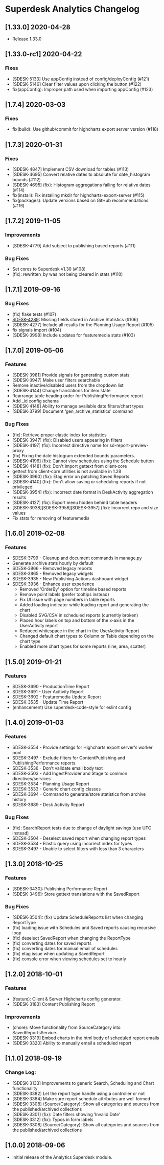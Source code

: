 # Superdesk Analytics Changelog

## [1.33.0] 2020-04-28
- Release 1.33.0

## [1.33.0-rc1] 2020-04-22
### Fixes
- [SDESK-5133] Use appConfig instead of config/deployConfig (#121)
- [SDESK-5146] Clear filter values upon clicking the button (#122)
- fix(appConfig): Improper path used when importing appConfig (#123)

## [1.7.4] 2020-03-03
### Fixes
- fix(build): Use github/commit for highcharts export server version (#118)

## [1.7.3] 2020-01-31
### Fixes
- [SDESK-4847] Implement CSV download for tables (#113)
- [SDESK-4695] Convert relative dates to absolute for date_histogram bounds (#112)
- [SDESK-4695] (fix): Histogram aggregations failing for relative dates (#114)
- fix(install): Fix installing mkdir for highcharts-export-server (#115)
- fix(packages): Update versions based on GitHub recommendations (#116)

## [1.7.2] 2019-11-05
### Improvements
- [SDESK-4779] Add subject to publishing based reports (#111)

### Bug Fixes
- Set cores to Superdesk v1.30 (#108)
- (fix): rewritten_by was not being cleared in stats (#110)


## [1.7.1] 2019-09-16
### Bug Fixes
- (fix) flake tests (#107)
- [SDESK-4289](fix): Missing fields stored in Archive Statistics (#106)
- [SDESK-4277] Include all results for the Planning Usage Report (#105)
- fix signals import (#104)
- [SDESK-3998] Include updates for featuremedia stats (#103)


## [1.7.0] 2019-05-06
### Features
- [SDESK-3981] Provide signals for generating custom stats
- [SDESK-3947] Make user filters searchable
- Remove inactive/disabled users from the dropdown list
- [SDESK-4144] Change translations for item state
- Rearrange table heading order for PublishingPerformance report
- Add _id config schema
- [SDESK-4148] Ability to manage available date filters/chart types
- [SDESK-3799] Document 'gen_archive_statistics' command

### Bug Fixes
- (fix): Retrieve proper elastic index for statistics
- [SDESK-3947] (fix): Disabled users appearing in filters
- [SDESK-4197] (fix): Incorrect directive name for sd-report-preview-proxy
- (fix) Fixing the date histogram extended bounds parameters.
- [SDESK-4196] (fix): Cannot view schedules using the Schedule button
- [SDESK-4148] (fix): Don't import gettext from client-core
- gettext from client-core utilities is not available in 1.28
- [SDESK-3960] (fix): Etag error on patching Saved Reports
- [SDESK-4140] (fix): Don't allow saving or scheduling reports if not privileged
- [SDESK-3954] (fix): Incorrect date format in DeskActivity aggregation results
- [SDESK-4127] (fix): Export menu hidden behind table headers
- [SDESK-3938][SDESK-3958][SDESK-3957] (fix): Incorrect repo and size values
- Fix stats for removing of featuremedia


## [1.6.0] 2019-02-08
### Features
- SDESK-3799 - Cleanup and document commands in manage.py
- Generate archive stats hourly by default
- SDESK-3866 - Removed legacy reports
- SDESK-3865 - Removed legacy widgets
- SDESK-3935 - New Publishing Actions dashboard widget
- SDESK-3936 - Enhance user experience
  - Removed 'OrderBy' option for timeline based reports
  - Remove point labels (prefer tooltips instead)
  - Fix UI issue with page numbers in table reports
  - Added loading indicator while loading report and generating the chart
  - Disabled SVG/CSV in scheduled reports (currently broken)
  - Placed hour labels on top and bottom of the x-axis in the UserActivity report
  - Reduced whitespace in the chart in the UserActivity Report
  - Changed default chart types to Column or Table depending on the chart type
  - Enabled more chart types for some reports (line, area, scatter)


## [1.5.0] 2019-01-21
### Features
- SDESK-3690 - ProductionTime Report
- SDESK-3691 - User Acitivity Report
- SDESK-3692 - Featuremedia Update Report
- SDESK-3535 - Update Time Report
- (enhancement) Use superdesk-code-style for eslint config


## [1.4.0] 2019-01-03
### Features
- SDESK-3554 - Provide settings for Highcharts export server's worker pool
- SDESK-3497 - Exclude filters for ContentPublishing and PublishingPerformance reports
- SDESK-3536 - Don't validate email body text
- SDESK-3503 - Add IngestProvider and Stage to common directives/services
- SDESK-3534 - Planning Usage Report
- SDESK-3533 - Generic chart config classes
- SDESK-3694 - Command to generate/store statistics from archive history
- SDESK-3689 - Desk Activity Report

### Bug Fixes
- (fix): SearchReport tests due to change of daylight savings (use UTC instead)
- SDESK-3504 - Deselect saved report when changing report types
- SDESK-3534 - Elastic query using incorrect index for types
- SDESK-3497 - Unable to select filters with less than 3 characters


## [1.3.0] 2018-10-25
### Features
- [SDESK-3430]: Publishing Performance Report
- [SDESK-3496]: Store gettext translations with the SavedReport 

### Bug Fixes
- [SDESK-3504]: (fix) Update ScheduleReports list when changing ReportType
- (fix) loading issue with Schedules and Saved reports causing recursive loop
- (fix) deselect SavedReport when changing the ReportType
- (fix) converting dates for saved reports
- (fix) converting dates for manual email of schedules
- (fix) etag issue when updating a SavedReport
- (fix) console error when viewing schedules set to hourly


## [1.2.0] 2018-10-01
### Features
- (feature): Client & Server Highcharts config generator.
- [SDESK-3183] Content Publishing Report

### Improvements
- (chore): Move functionality from SourceCategory into SavedReportsService.
- [SDESK-3319] Embed charts in the html body of scheduled report emails
- [SDESK-3320] Ability to manually email a scheduled report


## [1.1.0] 2018-09-19
### Change Log:
- [SDESK-3133] Improvements to generic Search, Scheduling and Chart functionality
- [SDESK-3382] Let the report type handle using a controller or not
- [SDESK-3384] Make sure report schedule attributes are well formed
- [SDESK-3308] (Source/Category): Show all categories and sources from the published/archived collections
- [SDESK-3301] (fix): Date filters showing 'Invalid Date'
- [SDESK-3312] (fix): Typos in form labels
- [SDESK-3308] (Source/Category): Show all categories and sources from the published/archived collections


## [1.0.0] 2018-09-06
- Initial release of the Analytics Superdesk module.
